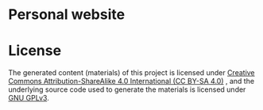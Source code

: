 # Personal website

# License

The generated content (materials) of this project is licensed
under [Creative Commons Attribution-ShareAlike 4.0 International (CC BY-SA 4.0)](https://creativecommons.org/licenses/by-sa/4.0/)
, and
the underlying source code used to generate the materials is licensed under [GNU GPLv3](./LICENSE).
